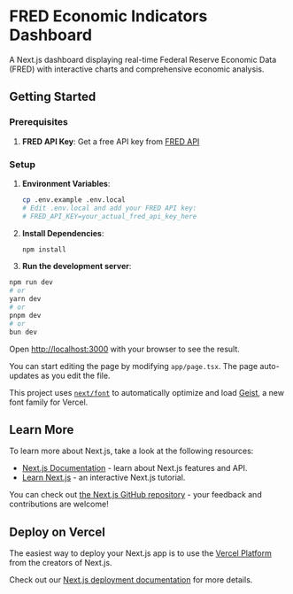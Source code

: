 # FRED Economic Indicators Dashboard

A Next.js dashboard displaying real-time Federal Reserve Economic Data (FRED) with interactive charts and comprehensive economic analysis.

## Getting Started

### Prerequisites

1. **FRED API Key**: Get a free API key from [FRED API](https://fred.stlouisfed.org/docs/api/api_key.html)

### Setup

1. **Environment Variables**:
   ```bash
   cp .env.example .env.local
   # Edit .env.local and add your FRED API key:
   # FRED_API_KEY=your_actual_fred_api_key_here
   ```

2. **Install Dependencies**:
   ```bash
   npm install
   ```

3. **Run the development server**:

```bash
npm run dev
# or
yarn dev
# or
pnpm dev
# or
bun dev
```

Open [http://localhost:3000](http://localhost:3000) with your browser to see the result.

You can start editing the page by modifying `app/page.tsx`. The page auto-updates as you edit the file.

This project uses [`next/font`](https://nextjs.org/docs/app/building-your-application/optimizing/fonts) to automatically optimize and load [Geist](https://vercel.com/font), a new font family for Vercel.

## Learn More

To learn more about Next.js, take a look at the following resources:

- [Next.js Documentation](https://nextjs.org/docs) - learn about Next.js features and API.
- [Learn Next.js](https://nextjs.org/learn) - an interactive Next.js tutorial.

You can check out [the Next.js GitHub repository](https://github.com/vercel/next.js) - your feedback and contributions are welcome!

## Deploy on Vercel

The easiest way to deploy your Next.js app is to use the [Vercel Platform](https://vercel.com/new?utm_medium=default-template&filter=next.js&utm_source=create-next-app&utm_campaign=create-next-app-readme) from the creators of Next.js.

Check out our [Next.js deployment documentation](https://nextjs.org/docs/app/building-your-application/deploying) for more details.
